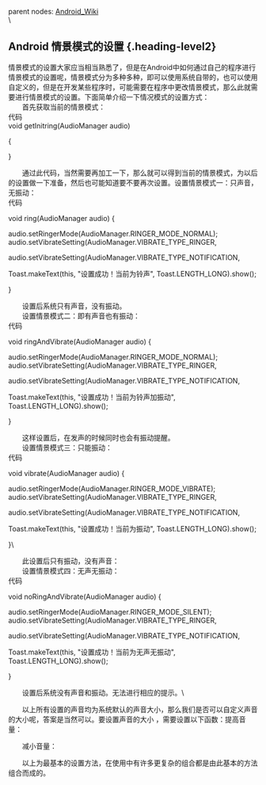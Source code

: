 parent nodes: [Android\_Wiki](Android_Wiki.html)\
\

Android 情景模式的设置 {.heading-level2}
----------------------

情景模式的设置大家应当相当熟悉了，但是在Android中如何通过自己的程序进行情景模式的设置呢，情景模式分为多种多种，即可以使用系统自带的，也可以使用自定义的，但是在开发某些程序时，可能需要在程序中更改情景模式，那么此就需要进行情景模式的设置。下面简单介绍一下情况模式的设置方式：\
 　　首先获取当前的情景模式：\
 代码\
 void getInitring(AudioManager audio)

{

}

　　通过此代码，当然需要再加工一下，那么就可以得到当前的情景模式，为以后的设置做一下准备，然后也可能知道要不要再次设置。设置情景模式一：只声音，无振动：\
 代码

void ring(AudioManager audio) {

audio.setRingerMode(AudioManager.RINGER\_MODE\_NORMAL);\
 audio.setVibrateSetting(AudioManager.VIBRATE\_TYPE\_RINGER,

audio.setVibrateSetting(AudioManager.VIBRATE\_TYPE\_NOTIFICATION,

Toast.makeText(this, "设置成功！当前为铃声", Toast.LENGTH\_LONG).show();

}

　　设置后系统只有声音，没有振动。\
 　　设置情景模式二：即有声音也有振动：\
 代码

void ringAndVibrate(AudioManager audio) {

audio.setRingerMode(AudioManager.RINGER\_MODE\_NORMAL);\
 audio.setVibrateSetting(AudioManager.VIBRATE\_TYPE\_RINGER,

audio.setVibrateSetting(AudioManager.VIBRATE\_TYPE\_NOTIFICATION,

Toast.makeText(this, "设置成功！当前为铃声加振动",
Toast.LENGTH\_LONG).show();

}

　　这样设置后，在发声的时候同时也会有振动提醒。\
 　　设置情景模式三：只能振动：\
 代码

void vibrate(AudioManager audio) {

audio.setRingerMode(AudioManager.RINGER\_MODE\_VIBRATE);\
 audio.setVibrateSetting(AudioManager.VIBRATE\_TYPE\_RINGER,

audio.setVibrateSetting(AudioManager.VIBRATE\_TYPE\_NOTIFICATION,

Toast.makeText(this, "设置成功！当前为振动", Toast.LENGTH\_LONG).show();

}\

　　此设置后只有振动，没有声音：\
 　　设置情景模式四：无声无振动：\
 代码

void noRingAndVibrate(AudioManager audio) {

audio.setRingerMode(AudioManager.RINGER\_MODE\_SILENT);\
 audio.setVibrateSetting(AudioManager.VIBRATE\_TYPE\_RINGER,

audio.setVibrateSetting(AudioManager.VIBRATE\_TYPE\_NOTIFICATION,

Toast.makeText(this, "设置成功！当前为无声无振动",
Toast.LENGTH\_LONG).show();

}

　　设置后系统没有声音和振动。无法进行相应的提示。\

　　以上所有设置的声音均为系统默认的声音大小，那么我们是否可以自定义声音的大小呢，答案是当然可以。要设置声音的大小
，需要设置以下函数：提高音量：

　　减小音量：

　　以上为最基本的设置方法，在使用中有许多更复杂的组合都是由此基本的方法组合而成的。
